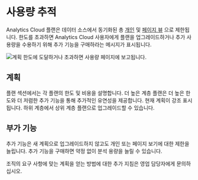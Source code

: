 # 사용량 추적

Analytics Cloud 플랜은 데이터 소스에서 동기화된 총 [개인](../people/individuals/individual-profiles.md) 및 [페이지 뷰](../touchpoints/pages/pages.md) 으로 제한됩니다. 한도를 초과하면 Analytics Cloud 사용자에게 플랜을 업그레이드하거나 추가 사용량을 수용하기 위해 추가 기능을 구매하라는 메시지가 표시됩니다.

![계획 한도에 도달하거나 초과하면 사용량 페이지에 보고됩니다.](tracking-usage/images/01.png)

## 계획

플랜 섹션에서는 각 플랜의 한도 및 비용을 설명합니다. 더 높은 계층 플랜은 더 높은 한도와 더 저렴한 추가 기능을 통해 추가적인 유연성을 제공합니다. 현재 계획이 강조 표시됩니다. 하위 계층에서 상위 계층 플랜으로 업그레이드할 수 있습니다.

## 부가 기능

추가 기능은 새 계획으로 업그레이드하지 않고도 개인 또는 페이지 보기에 대한 제한을 늘립니다. 추가 기능을 구매하면 약정 없이 분석 용량을 늘릴 수 있습니다.

조직의 요구 사항에 맞는 계획을 얻는 방법에 대한 추가 지침은 영업 담당자에게 문의하십시오.

